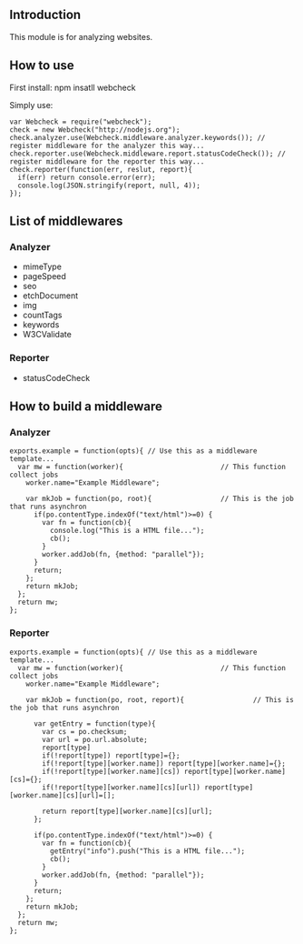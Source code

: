## Introduction
This module is for analyzing websites.

## How to use

First install:
    npm insatll webcheck

Simply use:
    
    var Webcheck = require("webcheck");
    check = new Webcheck("http://nodejs.org");
    check.analyzer.use(Webcheck.middleware.analyzer.keywords()); // register middleware for the analyzer this way...
    check.reporter.use(Webcheck.middleware.report.statusCodeCheck()); // register middleware for the reporter this way...
    check.reporter(function(err, reslut, report){
      if(err) return console.error(err);
      console.log(JSON.stringify(report, null, 4));
    });
    
## List of middlewares
### Analyzer
- mimeType
- pageSpeed
- seo
- etchDocument
- img
- countTags
- keywords
- W3CValidate

### Reporter
- statusCodeCheck

## How to build a middleware
### Analyzer
    exports.example = function(opts){ // Use this as a middleware template...
      var mw = function(worker){                        // This function collect jobs
        worker.name="Example Middleware";
        
        var mkJob = function(po, root){                 // This is the job that runs asynchron
          if(po.contentType.indexOf("text/html")>=0) {
            var fn = function(cb){
              console.log("This is a HTML file...");
              cb();
            }
            worker.addJob(fn, {method: "parallel"});
          }
          return;
        };
        return mkJob;
      };
      return mw;
    };

### Reporter
    exports.example = function(opts){ // Use this as a middleware template...
      var mw = function(worker){                        // This function collect jobs
        worker.name="Example Middleware";
        
        var mkJob = function(po, root, report){                 // This is the job that runs asynchron
          
          var getEntry = function(type){
            var cs = po.checksum;
            var url = po.url.absolute;
            report[type]
            if(!report[type]) report[type]={};
            if(!report[type][worker.name]) report[type][worker.name]={};
            if(!report[type][worker.name][cs]) report[type][worker.name][cs]={};
            if(!report[type][worker.name][cs][url]) report[type][worker.name][cs][url]=[];
            
            return report[type][worker.name][cs][url];
          };
          
          if(po.contentType.indexOf("text/html")>=0) {
            var fn = function(cb){
              getEntry("info").push("This is a HTML file...");
              cb();
            }
            worker.addJob(fn, {method: "parallel"});
          }
          return;
        };
        return mkJob;
      };
      return mw;
    };
